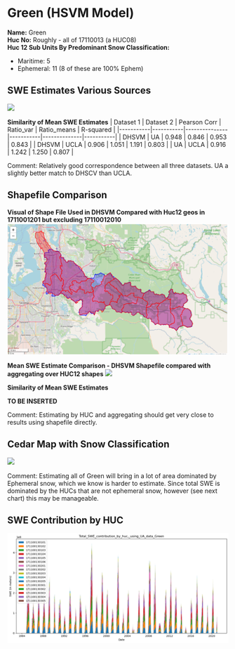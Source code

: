 # Green (HSVM Model) 


**Name:**             Green <br>
**Huc No:**           Roughly - all of 17110013 (a HUC08) <br>
**Huc 12 Sub Units By Predominant Snow Classification:**
- Maritime: 5
- Ephemeral: 11 (8 of these are 100% Ephem)

## SWE Estimates Various Sources 
![](../basic_maps/Mean_Swe_Various_Sources_Green.png)

**Similarity of Mean SWE Estimates**
| Dataset 1 | Dataset 2 | Pearson Corr | Ratio_var | Ratio_means | R-squared |
|-----------|-----------|---------------|-----------|--------------|-----------|
| DHSVM     | UA        | 0.948         | 0.846     | 0.953        | 0.843     |
| DHSVM     | UCLA      | 0.906         | 1.051     | 1.191        | 0.803     |
| UA        | UCLA      | 0.916         | 1.242     | 1.250        | 0.807     |


Comment: Relatively good correspondence between all three datasets.  UA a slightly better match to DHSCV than UCLA.  
  
## Shapefile Comparison 
**Visual of Shape File Used in DHSVM Compared with Huc12 geos in 1711001201 but excluding 17110012010**
![](../basic_maps/GreenShapes.png)

**Mean SWE Estimate Comparison - DHSVM Shapefile compared with aggregating over HUC12 shapes**
![](../basic_maps/Mean_SWE_UA_Different_Calculation_Methods_Green.png)

**Similarity of Mean SWE Estimates**

**TO BE INSERTED** 

Comment: Estimating by HUC and aggregating should get very close to results using shapefile directly.  

## Cedar Map with Snow Classification 

![](../basic_maps/Snow_classes_in_Green.png)

Comment:  Estimating all of Green will bring in a lot of area dominated by Ephemeral snow, which we know is harder to estimate.  Since total SWE is dominated by the HUCs that are not ephemeral snow, however (see next chart) this may be manageable. 

## SWE Contribution by HUC 
![](../basic_maps/Total_SWE_contribution_by_huc_using_UA_data_for_Green.png)
